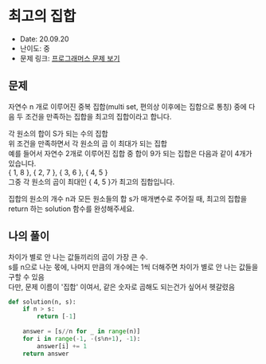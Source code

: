 # 최고의 집합
* Date: 20.09.20
* 난이도: 중
* 문제 링크: [프로그래머스 문제 보기](https://programmers.co.kr/learn/courses/30/lessons/12938)

## 문제
자연수 n 개로 이루어진 중복 집합(multi set, 편의상 이후에는 집합으로 통칭) 중에 다음 두 조건을 만족하는 집합을 최고의 집합이라고 합니다.

각 원소의 합이 S가 되는 수의 집합  
위 조건을 만족하면서 각 원소의 곱 이 최대가 되는 집합  
예를 들어서 자연수 2개로 이루어진 집합 중 합이 9가 되는 집합은 다음과 같이 4개가 있습니다.  
{ 1, 8 }, { 2, 7 }, { 3, 6 }, { 4, 5 }  
그중 각 원소의 곱이 최대인 { 4, 5 }가 최고의 집합입니다.

집합의 원소의 개수 n과 모든 원소들의 합 s가 매개변수로 주어질 때, 최고의 집합을 return 하는 solution 함수를 완성해주세요.

## 나의 풀이
차이가 별로 안 나는 값들끼리의 곱이 가장 큰 수.  
s를 n으로 나눈 몫에, 나머지 만큼의 개수에는 1씩 더해주면 차이가 별로 안 나는 값들을 구할 수 있음  
다만, 문제 이름이 '집합' 이여서, 같은 숫자로 곱해도 되는건가 싶어서 헷갈렸음

```python
def solution(n, s):
    if n > s:
        return [-1]
    
    answer = [s//n for _ in range(n)]
    for i in range(-1, -(s%n+1), -1):
        answer[i] += 1
    return answer
```
